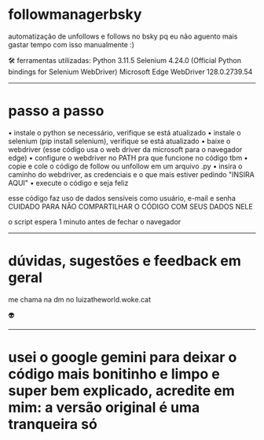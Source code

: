 # followmanagerbsky

automatização de unfollows e follows no bsky pq eu não aguento mais gastar tempo com isso manualmente :)

🛠️ ferramentas utilizadas:
Python 3.11.5
Selenium 4.24.0 (Official Python bindings for Selenium WebDriver)
Microsoft Edge WebDriver 128.0.2739.54

---------------------

# passo a passo

• instale o python se necessário, verifique se está atualizado
• instale o selenium (pip install selenium), verifique se está atualizado
• baixe o webdriver (esse código usa o web driver da microsoft para o navegador edge)
• configure o webdriver no PATH pra que funcione no código tbm
• copie e cole o código de follow ou unfollow em um arquivo .py
• insira o caminho do webdriver, as credenciais e o que mais estiver pedindo "INSIRA AQUI"
• execute o código e seja feliz

esse código faz uso de dados sensíveis como usuário, e-mail e senha
CUIDADO PARA NÃO COMPARTILHAR O CÓDIGO COM SEUS DADOS NELE

o script espera 1 minuto antes de fechar o navegador

----------------------

# dúvidas, sugestões e feedback em geral

me chama na dm no luizatheworld.woke.cat

👽

----------------------

# usei o google gemini para deixar o código mais bonitinho e limpo e super bem explicado, acredite em mim: a versão original é uma tranqueira só
